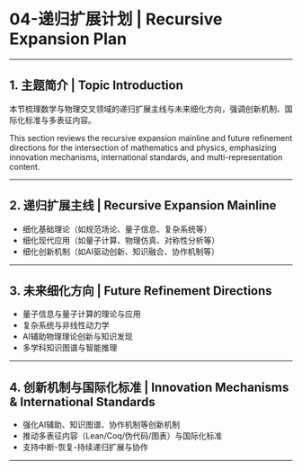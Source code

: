 
# 04-递归扩展计划 | Recursive Expansion Plan

---

## 1. 主题简介 | Topic Introduction

本节梳理数学与物理交叉领域的递归扩展主线与未来细化方向，强调创新机制、国际化标准与多表征内容。

This section reviews the recursive expansion mainline and future refinement directions for the intersection of mathematics and physics, emphasizing innovation mechanisms, international standards, and multi-representation content.

---

## 2. 递归扩展主线 | Recursive Expansion Mainline

- 细化基础理论（如规范场论、量子信息、复杂系统等）
- 细化现代应用（如量子计算、物理仿真、对称性分析等）
- 细化创新机制（如AI驱动创新、知识融合、协作机制等）

---

## 3. 未来细化方向 | Future Refinement Directions

- 量子信息与量子计算的理论与应用
- 复杂系统与非线性动力学
- AI辅助物理理论创新与知识发现
- 多学科知识图谱与智能推理

---

## 4. 创新机制与国际化标准 | Innovation Mechanisms & International Standards

- 强化AI辅助、知识图谱、协作机制等创新机制
- 推动多表征内容（Lean/Coq/伪代码/图表）与国际化标准
- 支持中断-恢复-持续递归扩展与协作

---
